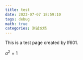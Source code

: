 ```yaml
---
title: test
date: 2023-07-07 18:59:10
tags: debug
math: true
categories: 测试文档
---
```


This is a test page created by lf601.



$a^2 = 1$
